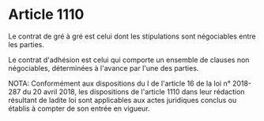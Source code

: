 # Article 1110

Le contrat de gré à gré est celui dont les stipulations sont négociables entre les parties.

Le contrat d'adhésion est celui qui comporte un ensemble de clauses non négociables, déterminées à l'avance par l'une des parties.

NOTA:
Conformément aux dispositions du I de l'article 16 de la loi n° 2018-287 du 20 avril 2018, les dispositions de l'article 1110 dans leur rédaction résultant de ladite loi sont applicables aux actes juridiques conclus ou établis à compter de son entrée en vigueur.
